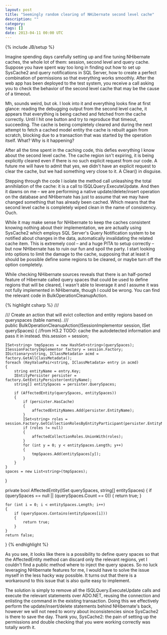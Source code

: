 ```yaml
---
layout: post
title: "Seemingly random clearing of NHibernate second level cache"
description: ""
category:
tags: []
date: 2013-04-11 00:00 UTC
---
```

{% include JB/setup %}

Imagine spending days carefully setting up and fine tuning NHibernate caches, the whole lot of them: session, second level and query cache. Suppose you have spent way too long in finding out how to set up SysCache2 and query notifications in SQL Server, how to create a perfect combination of permissions so that everything works smoothly. After the web app has been deployed to the test system, you receive a call asking you to check the behavior of the second level cache that may be the cause of a timeout.

Mh, sounds weird, but ok. I look into it and everything looks fine at first glance: reading the debugging output from the second level cache, it appears that everything is being cached and fetched from the cache correctly. Until I hit one button and try to reproduce that timeout, succeeding. The cache is being completely cleared and during the next attempt to fetch a cached model entity the cache is rebuilt again from scratch, blocking due to a transaction that was started by the operation itself. What? Why is it happening?

After all the time spent in the caching code, this defies everything I know about the second level cache. The cache region isn't expiring, it is being explicitly cleared even if there is no such explicit request from our code. A future me will have to admit that yes, we didn't have an explicit request to clear the cache, but we had something very close to it. A Clear() in disguise.

Stepping through the code I isolate the method call unleashing the total annihilation of the cache: it is a call to ISQLQuery.ExecuteUpdate. And then it dawns on me – we are performing a native update/delete/insert operation on the database and NHibernate has just to assume that we may have changed something that has already been cached. Which means that the second level cache is completely wiped clean in the name of consistency. Ouch.

While it may make sense for NHibernate to keep the caches consistent knowing nothing about their implementation, we are actually using SysCache2 which employs SQL Server's Query Notification system to be notified about changes in the data, automatically invalidating the related cache item. This is extremely cool – and a huge PITA to setup correctly – but now NHibernate has to ruin our fun and spoil the party. I start looking into options to limit the damage to the cache, supposing that at least it should be possible define some regions to be cleared, or maybe turn off the option completely.

While checking NHibernate sources reveals that there is an half-ported feature of Hibernate called query spaces that could be used to define regions that will be cleared, I wasn't able to leverage it and I assume it was not fully implemented in NHibernate, though I could be wrong. You can find the relevant code in BulkOperationCleanupAction.

{% highlight csharp %}
/// <summary>
/// Create an action that will evict collection and entity regions based on queryspaces (table names).
/// </summary>
public BulkOperationCleanupAction(ISessionImplementor session, ISet<string> querySpaces)
{
    //from H3.2 TODO: cache the autodetected information and pass it in instead.
    this.session = session;

    ISet<string> tmpSpaces = new HashSet<string>(querySpaces);
    ISessionFactoryImplementor factory = session.Factory;
    IDictionary<string, IClassMetadata> acmd = factory.GetAllClassMetadata();
    foreach (KeyValuePair<string, IClassMetadata> entry in acmd)
    {
        string entityName = entry.Key;
        IEntityPersister persister = factory.GetEntityPersister(entityName);
        string[] entitySpaces = persister.QuerySpaces;

        if (AffectedEntity(querySpaces, entitySpaces))
        {
            if (persister.HasCache)
            {
                affectedEntityNames.Add(persister.EntityName);
            }
            ISet<string> roles = session.Factory.GetCollectionRolesByEntityParticipant(persister.EntityName);
            if (roles != null)
            {
                affectedCollectionRoles.UnionWith(roles);
            }
            for (int y = 0; y < entitySpaces.Length; y++)
            {
                tmpSpaces.Add(entitySpaces[y]);
            }
        }
    }
    spaces = new List<string>(tmpSpaces);
}

private bool AffectedEntity(ISet<string> querySpaces, string[] entitySpaces)
{
    if (querySpaces == null || (querySpaces.Count == 0))
    {
        return true;
    }

    for (int i = 0; i < entitySpaces.Length; i++)
    {
        if (querySpaces.Contains(entitySpaces[i]))
        {
            return true;
        }
    }
    return false;
}
{% endhighlight %}

As you see, it looks like there is a possibility to define query spaces so that the AffectedEntity method can discard only the relevant regions, yet I couldn't find a public method where to inject the query spaces. So no luck leveraging NHibernate features for me, I would have to solve the issue myself in the less hacky way possible. It turns out that there is a workaround to this issue that is also quite easy to implement.

The solution is simply to remove all the ISQLQuery.ExecuteUpdate calls and execute the relevant statements over ADO.NET, reusing the connection and enlisting the command in the existing transaction. Doing this we effectively perform the update/insert/delete statements behind NHibernate's back, however we will not need to worry about inconsistencies since SysCache2 is there to save the day. Thank you, SysCache2: the pain of setting up the permissions and double checking that you were working correctly was totally worth it.
